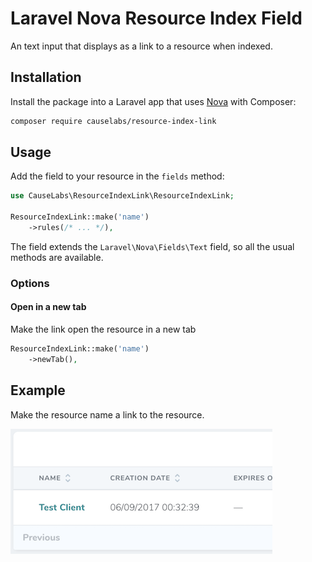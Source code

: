 # Laravel Nova Resource Index Field
An text input that displays as a link to a resource when indexed.

## Installation

Install the package into a Laravel app that uses [Nova](https://nova.laravel.com) with Composer:

```bash
composer require causelabs/resource-index-link
```

## Usage

Add the field to your resource in the ```fields``` method:
```php
use CauseLabs\ResourceIndexLink\ResourceIndexLink;

ResourceIndexLink::make('name')
    ->rules(/* ... */),
```

The field extends the `Laravel\Nova\Fields\Text` field, so all the usual methods are available.

### Options
#### Open in a new tab
Make the link open the resource in a new tab

```php
ResourceIndexLink::make('name')
    ->newTab(),
```
## Example
Make the resource name a link to the resource.

![Sample Index Page](docs/index_screenshot.png?raw=true "Title")